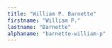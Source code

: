 ```yaml
---
title: "William P. Barnette"
firstname: "William P."
lastname: "Barnette"
alphaname: "barnette-william-p"
---
```

